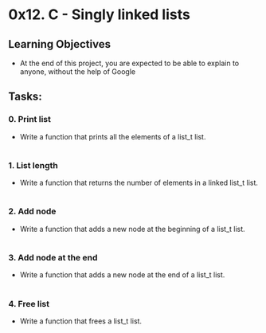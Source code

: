 # 0x12. C - Singly linked lists

## Learning Objectives
- At the end of this project, you are expected to be able to explain to anyone, without the help of Google

## Tasks:

### 0. Print list
- Write a function that prints all the elements of a list_t list.

#
### 1. List length
- Write a function that returns the number of elements in a linked list_t list.

#
### 2. Add node
- Write a function that adds a new node at the beginning of a list_t list.

#
### 3. Add node at the end
- Write a function that adds a new node at the end of a list_t list.

#
### 4. Free list
- Write a function that frees a list_t list.

#
